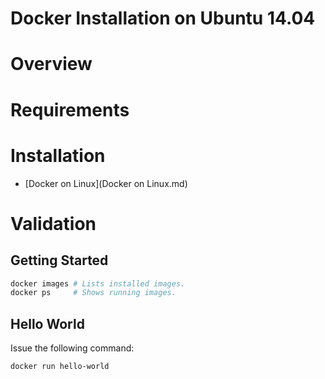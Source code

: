 Docker Installation on Ubuntu 14.04
===================================

# Overview

# Requirements

# Installation

- [Docker on Linux](Docker on Linux.md)

# Validation

## Getting Started

```bash
docker images # Lists installed images.
docker ps     # Shows running images.
```

## Hello World

Issue the following command:

```bash
docker run hello-world
```
